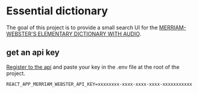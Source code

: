 # Essential dictionary

The goal of this project is to provide a small search UI for the [MERRIAM-WEBSTER'S ELEMENTARY DICTIONARY WITH AUDIO](https://www.dictionaryapi.com/products/api-elementary-dictionary).

## get an api key

[Register to the api](https://www.dictionaryapi.com/register/index) and paste your key in the .env file at the root of the project.

```
REACT_APP_MERRIAM_WEBSTER_API_KEY=xxxxxxxx-xxxx-xxxx-xxxx-xxxxxxxxxxx
```

